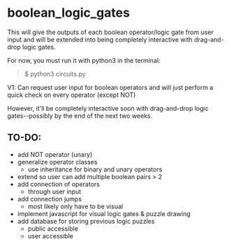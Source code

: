 # boolean_logic_gates
This will give the outputs of each boolean operator/logic gate from user input and will be extended into being completely interactive with drag-and-drop logic gates.

For now, you must run it with python3 in the terminal:
> $ python3 circuits.py

V1: Can request user input for boolean operators and will just perform a quick check on every operator (except NOT)

However, it'll be completely interactive soon with drag-and-drop logic gates--possibly by the end of the next two weeks.


## TO-DO:
* add NOT operator (unary)
* generalize operator classes
  * use inheritance for binary and unary operators
* extend so user can add multiple boolean pairs > 2
* add connection of operators
  * through user input
* add connection jumps
  * most likely only have to be visual
* implement javascript for visual logic gates & puzzle drawing
* add database for storing previous logic puzzles
  * public accessible
  * user accessible
